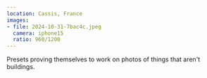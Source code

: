 ```yaml
---
location: Cassis, France
images:
- file: 2024-10-31-7bac4c.jpeg
  camera: iphone15
  ratio: 960/1200
---
```


Presets proving themselves to work on photos of things that aren't buildings.